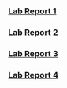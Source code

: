 ### [Lab Report 1](lab-report-1/lab-report-1.md)

### [Lab Report 2](lab-report-2/lab-report-2.md)

### [Lab Report 3](lab-report-3/lab-report-3.md)

### [Lab Report 4](lab-report-4/lab-report-4.md)

